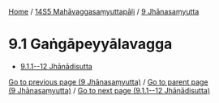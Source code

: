 
[Home](/) / [14S5 Mahāvaggasaṃyuttapāḷi](../../14S5.md) / [9 Jhānasaṃyutta](../9.md)

# 9.1 Gaṅgāpeyyālavagga

* [9.1.1--12 Jhānādisutta](9.1/9.1.1--12.md)

[Go to previous page (9 Jhānasaṃyutta)](../9.md) / [Go to parent page (9 Jhānasaṃyutta)](../9.md) / [Go to next page (9.1.1--12 Jhānādisutta)](9.1/9.1.1--12.md)


